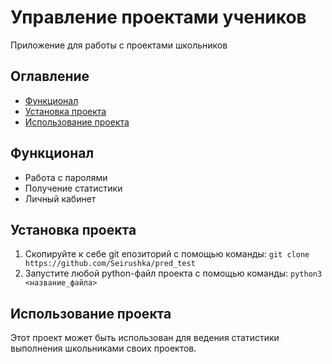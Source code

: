 # Управление проектами учеников 

Приложение для работы с проектами школьников

## Оглавление
- [Функционал](#функционал)
- [Установка проекта](#установка-проекта)
- [Использование проекта](#использование-проекта)

## Функционал
- Работа с паролями
- Получение статистики
- Личный кабинет

## Установка проекта
1. Скопируйте к себе git епозиторий с помощью команды: `git clone https://github.com/Seirushka/pred_test`
2. Запустите любой python-файл проекта с помощью команды: `python3 <название_файла>`

## Использование проекта
Этот проект может быть использован для ведения статистики выполнения школьниками своих проектов.
